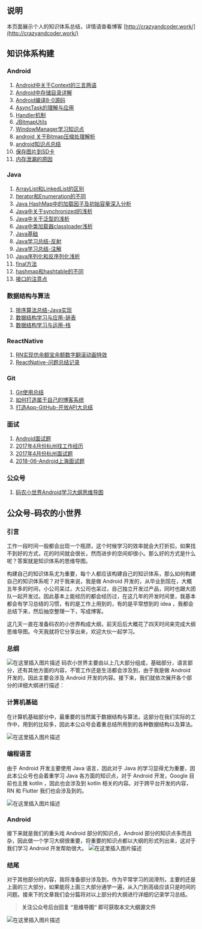 
## **说明** 
本页面展示个人的知识体系总结，详情请查看博客 [http://crazyandcoder.work/](http://crazyandcoder.work/)

## **知识体系构建**
### **Android**

 1. [Android中关于Context的三言两语](https://github.com/crazyandcoder/blog_backups/blob/master/articles/Android%E4%B8%AD%E5%85%B3%E4%BA%8EContext%E7%9A%84%E4%B8%89%E8%A8%80%E4%B8%A4%E8%AF%AD.md)
 2. [Android中存储目录详解](https://github.com/crazyandcoder/blog_backups/blob/master/articles/Android%E4%B8%AD%E5%AD%98%E5%82%A8%E7%9B%AE%E5%BD%95%E8%AF%A6%E8%A7%A3.md)
 3. [Android编译8-0源码](https://github.com/crazyandcoder/blog_backups/blob/master/articles/Android%E7%BC%96%E8%AF%918-0%E6%BA%90%E7%A0%81.md)
 4. [AsyncTask的理解与应用](https://github.com/crazyandcoder/blog_backups/blob/master/articles/AsyncTask%E7%9A%84%E7%90%86%E8%A7%A3%E4%B8%8E%E5%BA%94%E7%94%A8.md)
 5. [Handler机制](https://github.com/crazyandcoder/blog_backups/blob/master/articles/Handler%E6%9C%BA%E5%88%B6.md)
 6. [JBitmapUtils](https://github.com/crazyandcoder/blog_backups/blob/master/articles/JBitmapUtils.md)
 7. [WindowManager学习知识点](https://github.com/crazyandcoder/blog_backups/blob/master/articles/WindowManager%E5%AD%A6%E4%B9%A0%E7%9F%A5%E8%AF%86%E7%82%B9.md)
 8. [android 关于Bitmap压缩处理解析](https://github.com/crazyandcoder/blog_backups/blob/master/articles/android%20%E5%85%B3%E4%BA%8EBitmap%E5%8E%8B%E7%BC%A9%E5%A4%84%E7%90%86%E8%A7%A3%E6%9E%90.md)
 9. [android知识点总结](https://github.com/crazyandcoder/blog_backups/blob/master/articles/android%E7%9F%A5%E8%AF%86%E7%82%B9%E6%80%BB%E7%BB%93.md)
 10. [保存图片到SD卡](https://github.com/crazyandcoder/blog_backups/blob/master/articles/%E4%BF%9D%E5%AD%98%E5%9B%BE%E7%89%87%E5%88%B0SD%E5%8D%A1.md)
 11. [内存泄漏的原因](https://github.com/crazyandcoder/blog_backups/blob/master/articles/%E5%86%85%E5%AD%98%E6%B3%84%E6%BC%8F%E7%9A%84%E5%8E%9F%E5%9B%A0.md)


### **Java**

 1. [ArrayList和LinkedList的区别](https://github.com/crazyandcoder/blog_backups/blob/master/articles/ArrayList%E5%92%8CLinkedList%E7%9A%84%E5%8C%BA%E5%88%AB.md)
 2. [Iterator和Enumeration的不同](https://github.com/crazyandcoder/blog_backups/blob/master/articles/Iterator%E5%92%8CEnumeration%E7%9A%84%E4%B8%8D%E5%90%8C.md)
 3. [Java HashMap中的加载因子及初始容量深入分析](https://github.com/crazyandcoder/blog_backups/blob/master/articles/Java%20HashMap%E4%B8%AD%E7%9A%84%E5%8A%A0%E8%BD%BD%E5%9B%A0%E5%AD%90%E5%8F%8A%E5%88%9D%E5%A7%8B%E5%AE%B9%E9%87%8F%E6%B7%B1%E5%85%A5%E5%88%86%E6%9E%90.md)
 4. [Java中关于synchronized的浅析](https://github.com/crazyandcoder/blog_backups/blob/master/articles/Java%E4%B8%AD%E5%85%B3%E4%BA%8Esynchronized%E7%9A%84%E6%B5%85%E6%9E%90.md)
 5. [Java中关于泛型的浅析](https://github.com/crazyandcoder/blog_backups/blob/master/articles/Java%E4%B8%AD%E5%85%B3%E4%BA%8E%E6%B3%9B%E5%9E%8B%E7%9A%84%E6%B5%85%E6%9E%90.md)
 6. [Java中类加载器classloader浅析](https://github.com/crazyandcoder/blog_backups/blob/master/articles/Java%E4%B8%AD%E7%B1%BB%E5%8A%A0%E8%BD%BD%E5%99%A8classloader%E6%B5%85%E6%9E%90.md)
 7. [Java基础](https://github.com/crazyandcoder/blog_backups/blob/master/articles/Java%E5%9F%BA%E7%A1%80.md)
 8. [Java学习总结-反射](https://github.com/crazyandcoder/blog_backups/blob/master/articles/Java%E5%AD%A6%E4%B9%A0%E6%80%BB%E7%BB%93-%E5%8F%8D%E5%B0%84.md)
 9. [Java学习总结-注解](https://github.com/crazyandcoder/blog_backups/blob/master/articles/Java%E5%AD%A6%E4%B9%A0%E6%80%BB%E7%BB%93-%E6%B3%A8%E8%A7%A3.md)
 10. [Java序列化和反序列化浅析](https://github.com/crazyandcoder/blog_backups/blob/master/articles/Java%E5%BA%8F%E5%88%97%E5%8C%96%E5%92%8C%E5%8F%8D%E5%BA%8F%E5%88%97%E5%8C%96%E6%B5%85%E6%9E%90.md) 
 11. [final方法](https://github.com/crazyandcoder/blog_backups/blob/master/articles/final%E6%96%B9%E6%B3%95.md)
 12. [hashmap和hashtable的不同](https://github.com/crazyandcoder/blog_backups/blob/master/articles/hashmap%E5%92%8Chashtable%E7%9A%84%E4%B8%8D%E5%90%8C.md)
 13. [接口的注意点](https://github.com/crazyandcoder/blog_backups/blob/master/articles/%E6%8E%A5%E5%8F%A3%E7%9A%84%E6%B3%A8%E6%84%8F%E7%82%B9.md)


### **数据结构与算法**

 1. [排序算法总结-Java实现](https://github.com/crazyandcoder/blog_backups/blob/master/articles/%E6%8E%92%E5%BA%8F%E7%AE%97%E6%B3%95%E6%80%BB%E7%BB%93-Java%E5%AE%9E%E7%8E%B0.md)
 2. [数据结构学习与应用-链表](https://github.com/crazyandcoder/blog_backups/blob/master/articles/%E6%95%B0%E6%8D%AE%E7%BB%93%E6%9E%84%E5%AD%A6%E4%B9%A0%E4%B8%8E%E5%BA%94%E7%94%A8-%E9%93%BE%E8%A1%A8.md)
 3. [数据结构学习与运用-栈](https://github.com/crazyandcoder/blog_backups/blob/master/articles/%E6%95%B0%E6%8D%AE%E7%BB%93%E6%9E%84%E5%AD%A6%E4%B9%A0%E4%B8%8E%E8%BF%90%E7%94%A8-%E6%A0%88.md)

### **ReactNative**

 1. [RN实现仿余额宝余额数字翻滚动画特效](https://github.com/crazyandcoder/blog_backups/blob/master/articles/RN%E5%AE%9E%E7%8E%B0%E4%BB%BF%E4%BD%99%E9%A2%9D%E5%AE%9D%E4%BD%99%E9%A2%9D%E6%95%B0%E5%AD%97%E7%BF%BB%E6%BB%9A%E5%8A%A8%E7%94%BB%E7%89%B9%E6%95%88.md)
 2. [ReactNative-问题总结记录](https://github.com/crazyandcoder/blog_backups/blob/master/articles/ReactNative-%E9%97%AE%E9%A2%98%E6%80%BB%E7%BB%93%E8%AE%B0%E5%BD%95.md)
 

### **Git**

 1. [Git使用总结](https://github.com/crazyandcoder/blog_backups/blob/master/articles/Git%E4%BD%BF%E7%94%A8%E6%80%BB%E7%BB%93.md)
 2. [如何打造属于自己的博客系统](https://github.com/crazyandcoder/blog_backups/blob/master/articles/%E5%A6%82%E4%BD%95%E6%89%93%E9%80%A0%E5%B1%9E%E4%BA%8E%E8%87%AA%E5%B7%B1%E7%9A%84%E5%8D%9A%E5%AE%A2%E7%B3%BB%E7%BB%9F.md)
 3. [打造App-GitHub-开放API大总结](https://github.com/crazyandcoder/blog_backups/blob/master/articles/%E6%89%93%E9%80%A0App-GitHub-%E5%BC%80%E6%94%BEAPI%E5%A4%A7%E6%80%BB%E7%BB%93.md)

### **面试**
 1. [Android面试题](https://github.com/crazyandcoder/blog_backups/blob/master/articles/Android%E9%9D%A2%E8%AF%95%E9%A2%98.md)
 2. [2017年4月份杭州找工作经历](https://github.com/crazyandcoder/blog_backups/blob/master/articles/2017%E5%B9%B44%E6%9C%88%E4%BB%BD%E6%9D%AD%E5%B7%9E%E6%89%BE%E5%B7%A5%E4%BD%9C%E7%BB%8F%E5%8E%86.md)
 3. [2017年4月份杭州面试题](https://github.com/crazyandcoder/blog_backups/blob/master/articles/2017%E5%B9%B44%E6%9C%88%E4%BB%BD%E6%9D%AD%E5%B7%9E%E9%9D%A2%E8%AF%95%E9%A2%98.md)
 4. [2018-06-Android上海面试题](https://github.com/crazyandcoder/blog_backups/blob/master/articles/2018-06-Android%E4%B8%8A%E6%B5%B7%E9%9D%A2%E8%AF%95%E9%A2%98.md)

### **公众号**
 1. [码农小世界Android学习大纲思维导图](https://github.com/crazyandcoder/blog_backups/blob/master/articles/%E7%A0%81%E5%86%9C%E5%B0%8F%E4%B8%96%E7%95%8CAndroid%E5%AD%A6%E4%B9%A0%E5%A4%A7%E7%BA%B2%E6%80%9D%E7%BB%B4%E5%AF%BC%E5%9B%BE.md)

## 公众号-码农的小世界
### 引言
工作一段时间一般都会出现一个瓶颈，这个时候学习的效率就会大打折扣，如果找不到好的方式，花的时间就会很长，然而进步的空间却很小。那么好的方式是什么呢？答案就是知识体系的思维导图。

构建自己的知识体系尤为重要，每个人都应该构建自己的知识体系，那么如何构建自己的知识体系呢？对于我来说，我是做 Android 开发的，从毕业到现在，大概五年多的时间，小公司呆过，大公司也呆过，自己独立开发过产品，同时也跟大团队一起开发过。因此基本上能经历的都会经历过，在这几年的开发时间里，我基本都会有学习总结的习惯，有的是工作上用到的，有的是平常想到的 idea ，我都会总结下来，然后抽空整理一下，写成博客。
 
 这几天一直在准备码农的小世界构成大纲，前天后后大概花了四天时间来完成大纲思维导图。今天我就将它分享出来，欢迎大伙一起学习。
 
### 总纲
 ![在这里插入图片描述](https://imgconvert.csdnimg.cn/aHR0cHM6Ly91c2VyLWdvbGQtY2RuLnhpdHUuaW8vMjAxOS8xMC8xNS8xNmRjZjYzMTgyYzM3Zjg5?x-oss-process=image/format,png)
 码农小世界主要由以上几大部分组成，基础部分，语言部分，还有其他方面的内容，不管工作还是生活都会涉及到，由于我是做 Android 开发的，因此主要会涉及 Android 开发的内容。接下来，我们就依次展开各个部分的详细大纲进行描述：

### 计算机基础
在计算机基础部分中，最重要的当然属于数据结构与算法，这部分在我们实际的工作中，用到的比较多，因此本公众号会着重总结所用到的各种数据结构以及算法。

![在这里插入图片描述](https://imgconvert.csdnimg.cn/aHR0cHM6Ly91c2VyLWdvbGQtY2RuLnhpdHUuaW8vMjAxOS8xMC8xNS8xNmRjZjYzMTg0NDNmNWJl?x-oss-process=image/format,png)
 
### 编程语言
由于 Android 开发主要使用 Java 语言，因此对于 Java 的学习显得尤为重要，因此本公众号也会着重学习 Java 各方面的知识点，对于 Android 开发，Google 目前也主推 kotlin ，因此也会涉及到 kotlin 相关的内容。对于跨平台开发的内容，RN 和 Flutter 我们也会涉及到的。
 
![在这里插入图片描述](https://imgconvert.csdnimg.cn/aHR0cHM6Ly91c2VyLWdvbGQtY2RuLnhpdHUuaW8vMjAxOS8xMC8xNS8xNmRjZjYzMTgzYzA1NmEy?x-oss-process=image/format,png)

### Android 
接下来就是我们的重头戏 Android 部分的知识点，Android 部分的知识点多而且杂，因此做一个学习大纲很重要，将重要的知识点都以大纲的形式列出来，这对于我们学习 Android 开发帮助很大。
![在这里插入图片描述](https://imgconvert.csdnimg.cn/aHR0cHM6Ly91c2VyLWdvbGQtY2RuLnhpdHUuaW8vMjAxOS8xMC8xNS8xNmRjZjYzMTg0MTE4YTMw?x-oss-process=image/format,png)
### 结尾
对于其他部分的内容，我将准备部分涉及到，作为平常学习的润滑剂，主要的还是上面的三大部分，如果能将上面三大部分通学一遍，从入门到高级应该只是时间的问题。接来下的文章我们会分篇将对以上部分的大纲进行详细的记录学习总结。

> **关注公众号后台回复 “思维导图” 即可获取本文大纲源文件**

![在这里插入图片描述](https://imgconvert.csdnimg.cn/aHR0cHM6Ly91c2VyLWdvbGQtY2RuLnhpdHUuaW8vMjAxOS8xMC8xNS8xNmRjZjYzMTg0NWMzM2Q2?x-oss-process=image/format,png)

 

